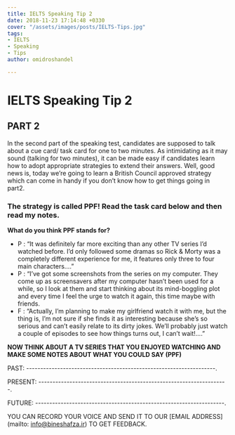 ```yaml
---
title: IELTS Speaking Tip 2
date: 2018-11-23 17:14:48 +0330
cover: "/assets/images/posts/IELTS-Tips.jpg"
tags:
- IELTS
- Speaking
- Tips
author: omidroshandel

---
```

# IELTS Speaking Tip 2

## PART 2 

In the second part of the speaking test, candidates are supposed to talk about a cue card/ task card for one to two minutes. As intimidating as it may sound (talking for two minutes), it can be made easy if candidates learn how to adopt appropriate strategies to extend their answers. Well, good news is, today we’re going to learn a British Council approved strategy which can come in handy if you don’t know how to get things going in part2. 

### The strategy is called PPF! Read the task card below and then read my notes. 

**What do you think PPF stands for?** 

* P :  “It was definitely far more exciting than any other TV series I’d watched before. I’d only followed some dramas so Rick & Morty was a completely different experience for me, it features only three to four main characters….”
* P : “I’ve got some screenshots from the series on my computer. They come up as screensavers after my computer hasn’t been used for a while, so I look at them and start thinking about its mind-boggling plot and every time I feel the urge to watch it again, this time maybe with friends. 
* F : “Actually, I’m planning to make my girlfriend watch it with me, but the thing is, I’m not sure if she finds it as interesting because she’s so serious and can’t easily relate to its dirty jokes. We’ll probably just watch a couple of episodes to see how things turns out, I can’t wait!....”

**NOW THINK ABOUT A TV SERIES THAT YOU ENJOYED WATCHING AND MAKE SOME NOTES ABOUT WHAT YOU COULD SAY (PPF)**

PAST:                        -------------------------------------------------------------------.

PRESENT:               -------------------------------------------------------------------.

FUTURE:                -------------------------------------------------------------------.

YOU CAN RECORD YOUR VOICE AND SEND IT TO OUR [EMAIL ADDRESS](mailto: info@bineshafza.ir) TO GET FEEDBACK.
